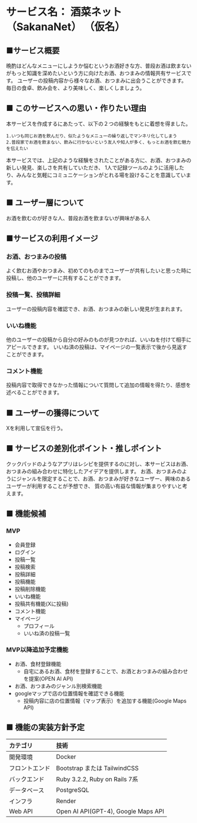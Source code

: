 # サービス名： 酒菜ネット（SakanaNet） （仮名）　

## ■サービス概要
晩酌はどんなメニューにしようか悩むというお酒好きな方、普段お酒は飲まないがもっと知識を深めたいという方に向けたお酒、おつまみの情報共有サービスです。
ユーザーの投稿内容から様々なお酒、おつまみに出会うことができます。
毎日の食卓、飲み会を、より美味しく、楽しくしましょう。

## ■ このサービスへの思い・作りたい理由
本サービスを作成するにあたって、以下の２つの経験をもとに着想を得ました。

`1.いつも同じお酒を飲んだり、似たようなメニューの繰り返しでマンネリ化してしまう`<br>
`2.普段家でお酒を飲まない、飲みに行かないという友人や知人が多く、もっとお酒を飲む魅力を伝えたい`

本サービスでは、上記のような経験をされたことがある方に、お酒、おつまみの新しい発見、楽しさを共有していただき、
1人で記録ツールのように活用したり、みんなと気軽にコミュニケーションがとれる場を設けることを意識しています。

## ■ ユーザー層について
お酒を飲むのが好きな人、普段お酒を飲まないが興味がある人

## ■サービスの利用イメージ
### お酒、おつまみの投稿
よく飲むお酒やおつまみ、初めてのものまでユーザーが共有したいと思った時に投稿し、他のユーザーに共有することができます。

### 投稿一覧、投稿詳細
ユーザーの投稿内容を確認でき、お酒、おつまみの新しい発見が生まれます。

### いいね機能
他のユーザーの投稿から自分の好みのものが見つかれば、いいねを付けて相手にアピールできます。
いいね済の投稿は、マイページの一覧表示で後から見返すことができます。

### コメント機能
投稿内容で取得できなかった情報について質問して追加の情報を得たり、感想を述べることができます。

## ■ ユーザーの獲得について
Xを利用して宣伝を行う。

## ■ サービスの差別化ポイント・推しポイント
クックパッドのようなアプリはレシピを提供するのに対し、本サービスはお酒、おつまみの組み合わせに特化したアイデアを提供します。
お酒、おつまみのようにジャンルを限定することで、お酒、おつまみが好きなユーザー、興味のあるユーザーが利用することが予想でき、
質の高い有益な情報が集まりやすいと考えます。

## ■ 機能候補
### MVP
- 会員登録
- ログイン
- 投稿一覧
- 投稿検索
- 投稿詳細
- 投稿機能
- 投稿削除機能
- いいね機能
- 投稿共有機能(Xに投稿)
- コメント機能
- マイページ
  - プロフィール
  - いいね済の投稿一覧

### MVP以降追加予定機能
- お酒、食材登録機能
  - 自宅にあるお酒、食材を登録することで、お酒とおつまみの組み合わせを提案(OPEN AI API)
- お酒、おつまみのジャンル別検索機能
- googleマップで店の位置情報を確認できる機能
  - 投稿内容に店の位置情報（マップ表示）を追加する機能(Google Maps API)

## ■ 機能の実装方針予定
|カテゴリ|技術|
|:-------------|:------------|
|開発環境|Docker|
|フロントエンド|Bootstrap または TailwindCSS|
|バックエンド|Ruby 3.2.2, Ruby on Rails 7系|
|データベース|PostgreSQL|
|インフラ|Render|
|Web API|Open AI API(GPT-4), Google Maps API|
